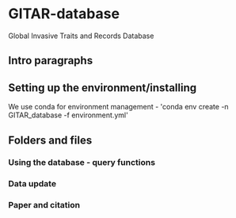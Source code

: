 # GITAR-database
Global Invasive Traits and Records Database


## Intro paragraphs


## Setting up the environment/installing
We use conda for environment management - 'conda env create -n GITAR_database -f environment.yml'

## Folders and files 

### Using the database - query functions

### Data update

### Paper and citation
